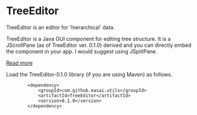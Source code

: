 # TreeEditor
TreeEditor is an editor for 'hierarchical' data.

TreeEditor is a Java GUI component for editing tree structure.  It is a JScrollPane (as of TreeEditor ver. 0.1.0) derived and you can directly embed the component in your app.  I would suggest using JSplitPane. 

<a href="http://easaionprogramming.blogspot.com/2017/05/treeeditor-editable-tree-gui-component.html">Read more</a>

Load the TreeEditor-0.1.0 library (if you are using Maven) as follows.
```
        <dependency>
            <groupId>com.github.easai.utils</groupId>
            <artifactId>TreeEditor</artifactId>
            <version>0.1.0</version>
        </dependency>
```
